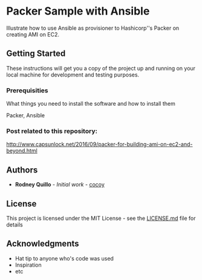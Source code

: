 # Packer Sample with Ansible 

Illustrate how to use Ansible as provisioner to Hashicorp''s Packer on creating AMI on EC2.

## Getting Started

These instructions will get you a copy of the project up and running on your local machine for development and testing purposes. 

### Prerequisities

What things you need to install the software and how to install them

Packer, Ansible 


### Post related to this repository:
http://www.capsunlock.net/2016/09/packer-for-building-ami-on-ec2-and-beyond.html


## Authors

* **Rodney Quillo** - *Initial work* - [cocoy](https://github.com/cocoy)


## License

This project is licensed under the MIT License - see the [LICENSE.md](LICENSE.md) file for details

## Acknowledgments

* Hat tip to anyone who's code was used
* Inspiration
* etc

